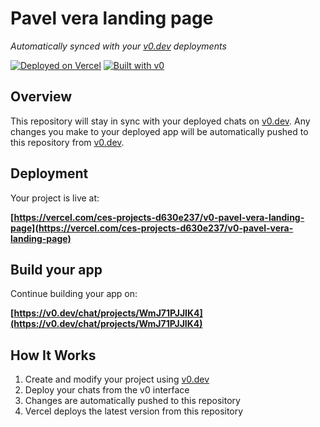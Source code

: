 # Pavel vera landing page

*Automatically synced with your [v0.dev](https://v0.dev) deployments*

[![Deployed on Vercel](https://img.shields.io/badge/Deployed%20on-Vercel-black?style=for-the-badge&logo=vercel)](https://vercel.com/ces-projects-d630e237/v0-pavel-vera-landing-page)
[![Built with v0](https://img.shields.io/badge/Built%20with-v0.dev-black?style=for-the-badge)](https://v0.dev/chat/projects/WmJ71PJJIK4)

## Overview

This repository will stay in sync with your deployed chats on [v0.dev](https://v0.dev).
Any changes you make to your deployed app will be automatically pushed to this repository from [v0.dev](https://v0.dev).

## Deployment

Your project is live at:

**[https://vercel.com/ces-projects-d630e237/v0-pavel-vera-landing-page](https://vercel.com/ces-projects-d630e237/v0-pavel-vera-landing-page)**

## Build your app

Continue building your app on:

**[https://v0.dev/chat/projects/WmJ71PJJIK4](https://v0.dev/chat/projects/WmJ71PJJIK4)**

## How It Works

1. Create and modify your project using [v0.dev](https://v0.dev)
2. Deploy your chats from the v0 interface
3. Changes are automatically pushed to this repository
4. Vercel deploys the latest version from this repository